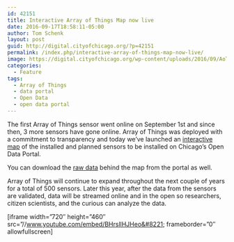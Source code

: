 ```yaml
---
id: 42151
title: Interactive Array of Things Map now live
date: 2016-09-17T18:58:11-05:00
author: Tom Schenk
layout: post
guid: http://digital.cityofchicago.org/?p=42151
permalink: /index.php/interactive-array-of-things-map-now-live/
image: https://digital.cityofchicago.org/wp-content/uploads/2016/09/AoT-Node.jpg
categories:
  - Feature
tags:
  - Array of Things
  - data portal
  - Open Data
  - open data portal
---
```

The first Array of Things sensor went online on September 1st and since then, 3 more sensors have gone online. Array of Things was deployed with a commitment to transparency and today we&#8217;ve launched an [interactive map](https://data.cityofchicago.org/Environment-Sustainable-Development/Array-of-Things-Locations-Map/2dng-xkng) of the installed and planned sensors to be installed on Chicago&#8217;s Open Data Portal.

<div>
</div>

You can download the [raw data](https://data.cityofchicago.org/Environment-Sustainable-Development/Array-of-Things-Locations/6rq2-yx28) behind the map from the portal as well.

Array of Things will continue to expand throughout the next couple of years for a total of 500 sensors. Later this year, after the data from the sensors are validated, data will be streamed online and in the open so researchers, citizen scientists, and the curious can analyze the data.

[iframe width=&#8221;720&#8243; height=&#8221;460&#8243; src=&#8221;//www.youtube.com/embed/BHrsllHJHeo&#8221; frameborder=&#8221;0&#8243; allowfullscreen]